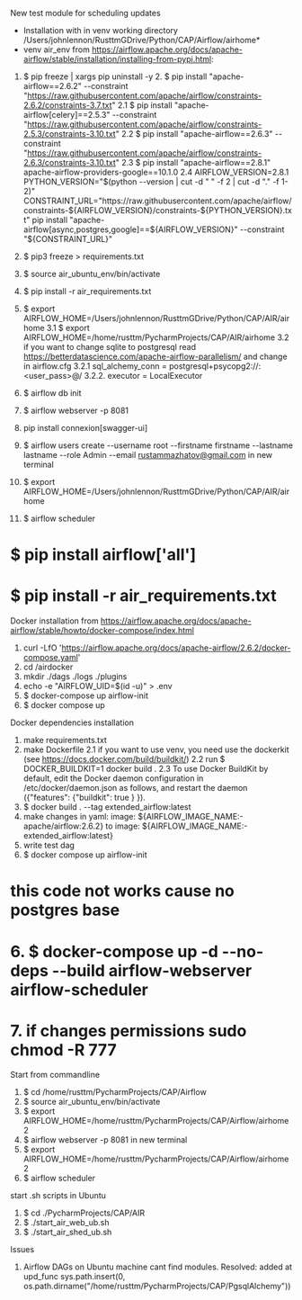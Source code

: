 New test module for scheduling updates


* Installation with in venv 
working directory /Users/johnlennon/RusttmGDrive/Python/CAP/Airflow/airhome* 
* venv air_env
from https://airflow.apache.org/docs/apache-airflow/stable/installation/installing-from-pypi.html:
1. $ pip freeze | xargs pip uninstall -y
   2. $ pip install "apache-airflow==2.6.2" --constraint "https://raw.githubusercontent.com/apache/airflow/constraints-2.6.2/constraints-3.7.txt"
      2.1 $ pip install "apache-airflow[celery]==2.5.3" --constraint "https://raw.githubusercontent.com/apache/airflow/constraints-2.5.3/constraints-3.10.txt"
      2.2 $ pip install "apache-airflow==2.6.3" --constraint "https://raw.githubusercontent.com/apache/airflow/constraints-2.6.3/constraints-3.10.txt"
      2.3 $ pip install "apache-airflow==2.8.1" apache-airflow-providers-google==10.1.0
      2.4 AIRFLOW_VERSION=2.8.1 
            PYTHON_VERSION="$(python --version | cut -d " " -f 2 | cut -d "." -f 1-2)"
            CONSTRAINT_URL="https://raw.githubusercontent.com/apache/airflow/constraints-${AIRFLOW_VERSION}/constraints-${PYTHON_VERSION}.txt"
            pip install "apache-airflow[async,postgres,google]==${AIRFLOW_VERSION}" --constraint "${CONSTRAINT_URL}"

4. $ pip3 freeze > requirements.txt
4. $ source air_ubuntu_env/bin/activate
5. $ pip install -r air_requirements.txt
6. $ export AIRFLOW_HOME=/Users/johnlennon/RusttmGDrive/Python/CAP/AIR/airhome
   3.1 $ export AIRFLOW_HOME=/home/rusttm/PycharmProjects/CAP/AIR/airhome
   3.2 if you want to change sqlite to postgresql read https://betterdatascience.com/apache-airflow-parallelism/ and change in airflow.cfg
      3.2.1 sql_alchemy_conn = postgresql+psycopg2://<user>:<user_pass>@<host>/<db>
      3.2.2. executor = LocalExecutor
7. $ airflow db init 
8. $ airflow webserver -p 8081
9. pip install connexion[swagger-ui]
9. $ airflow users create  --username root --firstname firstname --lastname lastname --role Admin --email rustammazhatov@gmail.com
in new terminal
10. $ export AIRFLOW_HOME=/Users/johnlennon/RusttmGDrive/Python/CAP/AIR/airhome
11. $ airflow scheduler

# $ pip install airflow['all']
# $ pip install -r air_requirements.txt

Docker installation
from https://airflow.apache.org/docs/apache-airflow/stable/howto/docker-compose/index.html
1. curl -LfO 'https://airflow.apache.org/docs/apache-airflow/2.6.2/docker-compose.yaml'
2. cd /airdocker
3. mkdir ./dags ./logs ./plugins
4. echo -e "AIRFLOW_UID=$(id -u)" > .env
5. $ docker-compose up airflow-init
6. $ docker compose up

Docker dependencies installation
1. make requirements.txt
2. make Dockerfile
   2.1 if you want to use venv, you need use the dockerkit (see https://docs.docker.com/build/buildkit/)
   2.2 run  $ DOCKER_BUILDKIT=1 docker build .
   2.3 To use Docker BuildKit by default, edit the Docker daemon configuration in /etc/docker/daemon.json as follows, and restart the daemon ({"features": {"buildkit": true } }).
3. $ docker build . --tag extended_airflow:latest
4. make changes in yaml: image: ${AIRFLOW_IMAGE_NAME:-apache/airflow:2.6.2} to image: ${AIRFLOW_IMAGE_NAME:-extended_airflow:latest}
5. write test dag
6. $ docker compose up airflow-init
# this code not works cause no postgres base
# 6. $ docker-compose up -d --no-deps --build airflow-webserver airflow-scheduler 
# 7. if changes permissions sudo chmod -R 777

Start from commandline
1. $ cd /home/rusttm/PycharmProjects/CAP/Airflow
2. $ source air_ubuntu_env/bin/activate
3. $ export AIRFLOW_HOME=/home/rusttm/PycharmProjects/CAP/Airflow/airhome2
4. $ airflow webserver -p 8081
in new terminal
5. $ export AIRFLOW_HOME=/home/rusttm/PycharmProjects/CAP/Airflow/airhome2
6. $ airflow scheduler

start .sh scripts in Ubuntu
1. $ cd ./PycharmProjects/CAP/AIR
2. $ ./start_air_web_ub.sh
3. $ ./start_air_shed_ub.sh

Issues
1. Airflow DAGs on Ubuntu machine cant find modules. 
Resolved: added at upd_func sys.path.insert(0, os.path.dirname("/home/rusttm/PycharmProjects/CAP/PgsqlAlchemy"))